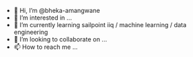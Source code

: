 - 👋 Hi, I’m @bheka-amangwane
- 👀 I’m interested in ...
- 🌱 I’m currently learning sailpoint iiq / machine learning / data engineering
- 💞️ I’m looking to collaborate on ...
- 📫 How to reach me ...

<!---
bheka-amangwane/bheka-amangwane is a ✨ special ✨ repository because its `README.md` (this file) appears on your GitHub profile.
You can click the Preview link to take a look at your changes.
--->
